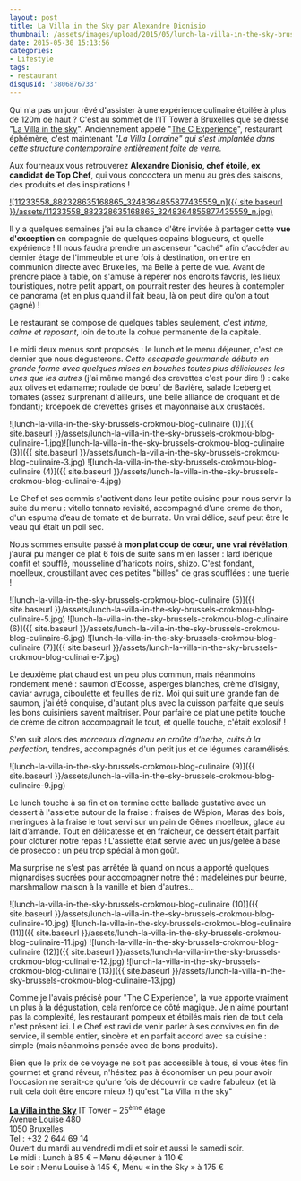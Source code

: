 ```yaml
---
layout: post
title: La Villa in the Sky par Alexandre Dionisio
thumbnail: /assets/images/upload/2015/05/lunch-la-villa-in-the-sky-brussels-crokmou-blog-culinaire-2.jpg
date: 2015-05-30 15:13:56
categories: 
- Lifestyle
tags: 
- restaurant
disqusId: '3806876733'
---
```


Qui n'a pas un jour rêvé d'assister à une expérience culinaire étoilée à plus de 120m de haut ? C'est au sommet de l'IT Tower à Bruxelles que se dresse "[La Villa in the sky](http://www.lavillainthesky.be/)". Anciennement appelé "[The C Experience](http://www.crokmou.com/the-c-experience-bruxelles-ma-belle/)", restaurant éphémère, c'est maintenant _"La Villa Lorraine" qui s'est implantée dans cette structure contemporaine entièrement faite de verre._

Aux fourneaux vous retrouverez **Alexandre Dionisio, chef étoilé, ex candidat de Top Chef**, qui vous concoctera un menu au grès des saisons, des produits et des inspirations !

[![11233558_882328635168865_3248364855877435559_n]({{ site.baseurl }}/assets/11233558_882328635168865_3248364855877435559_n.jpg)](http://www.crokmou.com/wp-content/uploads/2015/05/11233558_882328635168865_3248364855877435559_n.jpg)

Il y a quelques semaines j'ai eu la chance d'être invitée à partager cette **vue d'exception** en compagnie de quelques copains blogueurs, et quelle expérience ! Il nous faudra prendre un ascenseur "caché" afin d’accéder au dernier étage de l'immeuble et une fois à destination, on entre en communion directe avec Bruxelles, ma Belle à perte de vue. Avant de prendre place à table, on s'amuse à repérer nos endroits favoris, les lieux touristiques, notre petit appart, on pourrait rester des heures à contempler ce panorama (et en plus quand il fait beau, là on peut dire qu'on a tout gagné) !

Le restaurant se compose de quelques tables seulement, c'est _intime, calme et reposant_, loin de toute la cohue permanente de la capitale.

Le midi deux menus sont proposés : le lunch et le menu déjeuner, c'est ce dernier que nous dégusterons. _Cette escapade gourmande débute en grande forme avec quelques mises en bouches toutes plus délicieuses les unes que les autres_ (j'ai même mangé des crevettes c'est pour dire !) : cake aux olives et edamame; roulade de bœuf de Bavière, salade Iceberg et tomates (assez surprenant d'ailleurs, une belle alliance de croquant et de fondant); kroepoek de crevettes grises et mayonnaise aux crustacés.

![lunch-la-villa-in-the-sky-brussels-crokmou-blog-culinaire (1)]({{ site.baseurl }}/assets/lunch-la-villa-in-the-sky-brussels-crokmou-blog-culinaire-1.jpg)![lunch-la-villa-in-the-sky-brussels-crokmou-blog-culinaire (3)]({{ site.baseurl }}/assets/lunch-la-villa-in-the-sky-brussels-crokmou-blog-culinaire-3.jpg) ![lunch-la-villa-in-the-sky-brussels-crokmou-blog-culinaire (4)]({{ site.baseurl }}/assets/lunch-la-villa-in-the-sky-brussels-crokmou-blog-culinaire-4.jpg)

Le Chef et ses commis s'activent dans leur petite cuisine pour nous servir la suite du menu : vitello tonnato revisité, accompagné d’une crème de thon, d'un espuma d’eau de tomate et de burrata. Un vrai délice, sauf peut être le veau qui était un poil sec.

Nous sommes ensuite passé à **mon plat coup de cœur, une vrai révélation**, j'aurai pu manger ce plat 6 fois de suite sans m'en lasser : lard ibérique confit et soufflé, mousseline d’haricots noirs, shizo. C'est fondant, moelleux, croustillant avec ces petites "billes" de gras soufflées : une tuerie !

![lunch-la-villa-in-the-sky-brussels-crokmou-blog-culinaire (5)]({{ site.baseurl }}/assets/lunch-la-villa-in-the-sky-brussels-crokmou-blog-culinaire-5.jpg) ![lunch-la-villa-in-the-sky-brussels-crokmou-blog-culinaire (6)]({{ site.baseurl }}/assets/lunch-la-villa-in-the-sky-brussels-crokmou-blog-culinaire-6.jpg) ![lunch-la-villa-in-the-sky-brussels-crokmou-blog-culinaire (7)]({{ site.baseurl }}/assets/lunch-la-villa-in-the-sky-brussels-crokmou-blog-culinaire-7.jpg)

Le deuxième plat chaud est un peu plus commun, mais néanmoins rondement mené : saumon d’Ecosse, asperges blanches, crème d’Isigny, caviar avruga, ciboulette et feuilles de riz. Moi qui suit une grande fan de saumon, j'ai été conquise, d'autant plus avec la cuisson parfaite que seuls les bons cuisiniers savent maîtriser. Pour parfaire ce plat une petite touche de crème de citron accompagnait le tout, et quelle touche, c'était explosif !

S'en suit alors des _morceaux d'agneau en croûte d'herbe, cuits à la perfection_, tendres, accompagnés d'un petit jus et de légumes caramélisés.

![lunch-la-villa-in-the-sky-brussels-crokmou-blog-culinaire (9)]({{ site.baseurl }}/assets/lunch-la-villa-in-the-sky-brussels-crokmou-blog-culinaire-9.jpg)

Le lunch touche à sa fin et on termine cette ballade gustative avec un dessert à l'assiette autour de la fraise : fraises de Wépion, Maras des bois, meringues à la fraise le tout servi sur un pain de Gênes moelleux, glace au lait d’amande. Tout en délicatesse et en fraîcheur, ce dessert était parfait pour clôturer notre repas ! L'assiette était servie avec un jus/gelée à base de prosecco : un peu trop spécial à mon goût.

Ma surprise ne s'est pas arrêtée là quand on nous a apporté quelques mignardises sucrées pour accompagner notre thé : madeleines pur beurre, marshmallow maison à la vanille et bien d'autres...

![lunch-la-villa-in-the-sky-brussels-crokmou-blog-culinaire (10)]({{ site.baseurl }}/assets/lunch-la-villa-in-the-sky-brussels-crokmou-blog-culinaire-10.jpg) ![lunch-la-villa-in-the-sky-brussels-crokmou-blog-culinaire (11)]({{ site.baseurl }}/assets/lunch-la-villa-in-the-sky-brussels-crokmou-blog-culinaire-11.jpg) ![lunch-la-villa-in-the-sky-brussels-crokmou-blog-culinaire (12)]({{ site.baseurl }}/assets/lunch-la-villa-in-the-sky-brussels-crokmou-blog-culinaire-12.jpg) ![lunch-la-villa-in-the-sky-brussels-crokmou-blog-culinaire (13)]({{ site.baseurl }}/assets/lunch-la-villa-in-the-sky-brussels-crokmou-blog-culinaire-13.jpg)

Comme je l'avais précisé pour "The C Experience", la vue apporte vraiment un plus à la dégustation, cela renforce ce côté magique. Je n'aime pourtant pas la complexité, les restaurant pompeux et étoilés mais rien de tout cela n'est présent ici. Le Chef est ravi de venir parler à ses convives en fin de service, il semble entier, sincère et en parfait accord avec sa cuisine : simple (mais néanmoins pensée avec de bons produits).

Bien que le prix de ce voyage ne soit pas accessible à tous, si vous êtes fin gourmet et grand rêveur, n'hésitez pas à économiser un peu pour avoir l'occasion ne serait-ce qu'une fois de découvrir ce cadre fabuleux (et là nuit cela doit être encore mieux !) qu'est "La Villa in the sky"

[**La Villa in the Sky**](http://www.lavillainthesky.be/) IT Tower – 25<sup>ème</sup> étage  
Avenue Louise 480  
1050 Bruxelles  
Tel : +32 2 644 69 14  
Ouvert du mardi au vendredi midi et soir et aussi le samedi soir.  
Le midi : Lunch à 85 € – Menu déjeuner à 110 €  
Le soir : Menu Louise à 145 €, Menu « in the Sky » à 175 €